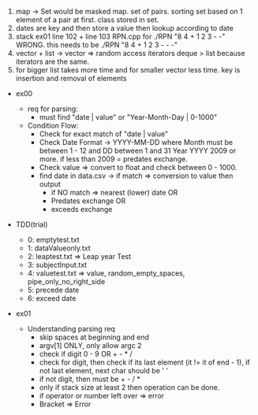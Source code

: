 1. map -> Set would be masked map. set of pairs. sorting set based on 1 element of a pair at first. class stored in set.
1. dates are key and then store a value then lookup according to date
2. stack
ex01 line 102 + line 103 RPN.cpp for ./RPN "8 4 + 1 2 3 - -" WRONG.
this needs to be ./RPN "8 4 + 1 2 3 - - -" 
3. vector + list -> vector => random access iterators deque > list because iterators are the same.
4. for bigger list takes more time and for smaller vector less time. key is insertion and removal of elements

- ex00
  - req for parsing: 
    - must find "date | value" or "Year-Month-Day | 0-1000"
  - Condition Flow:
    - Check for exact match of "date | value"
    - Check Date Format -> YYYY-MM-DD where Month must be between 1 - 12 and DD between 1 and 31 Year YYYY 2009 or more. if less than 2009 = predates exchange.
    - Check value => convert to float and check between 0 - 1000.
    - find date in data.csv -> if match => conversion to value then output
      - if NO match => nearest (lower) date OR
      - Predates exchange OR
      - exceeds exchange


- TDD(trial)
  - 0: emptytest.txt
  - 1: dataValueonly.txt
  - 2: leaptest.txt => Leap year Test
  - 3: subjectInput.txt
  - 4: valuetest.txt => value, random_empty_spaces, pipe_only_no_right_side
  - 5: precede date
  - 6: exceed date

- ex01
  - Understanding parsing req
    - skip spaces at beginning and end
    - argv[1] ONLY, only allow argc 2
    - check if digit 0 - 9 OR + - * /
    - check for digit, then check if its last element (it != it of end - 1), if not last element, next char should be ' '
    - if not digit, then must be + - / *
    - only if stack size at least 2 then operation can be done.
    - if operator or number left over => error
    - Bracket => Error

